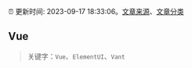 :alarm_clock: 更新时间: 2023-09-17 18:33:06。[文章来源](/README.md)、[文章分类](/TAGS.md)

## Vue


> 关键字：`Vue`、`ElementUI`、`Vant`



